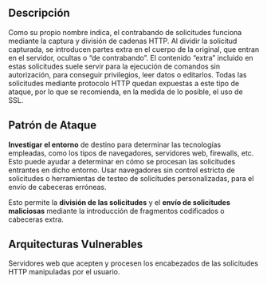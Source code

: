 ## Descripción
Como su propio nombre indica, el contrabando de solicitudes funciona mediante la captura y división de cadenas HTTP. Al dividir la solicitud capturada, se introducen partes extra en el cuerpo de la original, que entran en el servidor, ocultas o “de contrabando”. El contenido “extra” incluido en estas solicitudes suele servir para la ejecución de comandos sin autorización, para conseguir privilegios, leer datos o editarlos. Todas las solicitudes mediante protocolo HTTP quedan expuestas a este tipo de ataque, por lo que se recomienda, en la medida de lo posible, el uso de SSL. 

## Patrón de Ataque

**Investigar el entorno** de destino para determinar las tecnologías empleadas, como los tipos de navegadores, servidores web, firewalls, etc. Esto puede ayudar a determinar en cómo se procesan las solicitudes entrantes en dicho entorno.
Usar navegadores sin control estricto de solicitudes o herramientas de testeo de solicitudes personalizadas, para el envío de cabeceras erróneas. 

Esto permite la **división de las solicitudes** y el **envío de solicitudes maliciosas** mediante la introducción de fragmentos codificados o cabeceras extra.

## Arquitecturas Vulnerables

Servidores web que acepten y procesen los encabezados de las solicitudes HTTP manipuladas por el usuario.
